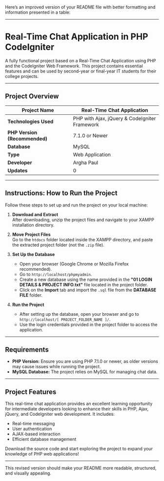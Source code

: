 Here’s an improved version of your README file with better formatting and information presented in a table:

---

# Real-Time Chat Application in PHP CodeIgniter

A fully functional project based on a Real-Time Chat Application using PHP and the CodeIgniter Web Framework. This project contains essential features and can be used by second-year or final-year IT students for their college projects.

---

## Project Overview

| **Project Name**             | Real-Time Chat Application                         |
|------------------------------|----------------------------------------------------|
| **Technologies Used**         | PHP with Ajax, jQuery & CodeIgniter Framework      |
| **PHP Version (Recommended)** | 7.1.0 or Newer                                    |
| **Database**                  | MySQL                                             |
| **Type**                      | Web Application                                   |
| **Developer**                 | Argha Paul                                        |
| **Updates**                   | 0                                                 |

---

## Instructions: How to Run the Project

Follow these steps to set up and run the project on your local machine:

1. **Download and Extract**  
   After downloading, unzip the project files and navigate to your XAMPP installation directory.

2. **Move Project Files**  
   Go to the `htdocs` folder located inside the XAMPP directory, and paste the extracted project folder (not the `.zip` file).

3. **Set Up the Database**  
   - Open your browser (Google Chrome or Mozilla Firefox recommended).  
   - Go to `http://localhost/phpmyadmin`.  
   - Create a new database using the name provided in the **"01 LOGIN DETAILS & PROJECT INFO.txt"** file located in the project folder.  
   - Click on the **Import** tab and import the `.sql` file from the **DATABASE FILE** folder.

4. **Run the Project**  
   - After setting up the database, open your browser and go to `http://localhost/[ PROJECT_FOLDER_NAME ]/`.  
   - Use the login credentials provided in the project folder to access the application.

---

## Requirements

- **PHP Version:** Ensure you are using PHP 7.1.0 or newer, as older versions may cause issues while running the project.
- **MySQL Database:** The project relies on MySQL for managing chat data.

---

## Project Features

This real-time chat application provides an excellent learning opportunity for intermediate developers looking to enhance their skills in PHP, Ajax, jQuery, and CodeIgniter web development. It includes:

- Real-time messaging
- User authentication
- AJAX-based interaction
- Efficient database management

Download the source code and start exploring the project to expand your knowledge of PHP web applications!

---

This revised version should make your README more readable, structured, and visually appealing.
